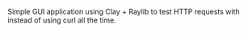 Simple GUI application using Clay + Raylib to test HTTP requests with instead of using curl all the time.

